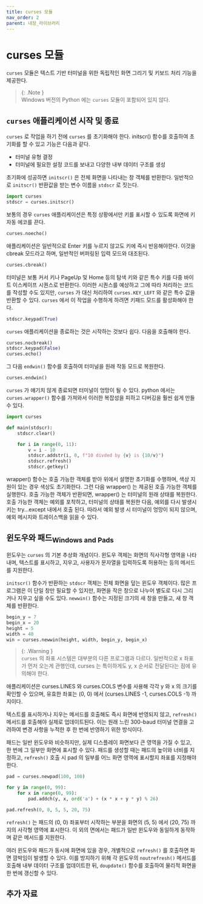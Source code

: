 ```yaml
---
title: curses 모듈
nav_order: 2
parent: 내장_라이브러리
---
```


# curses 모듈

`curses` 모듈은 텍스트 기반 터미널을 위한 독립적인 화면 그리기 및 키보드 처리 기능을 제공한다.

> {: .Note }  
> Windows 버전의 Python 에는 `curses` 모듈이 포함되어 있지 않다.

## `curses` 애플리케이션 시작 및 종료

`curses` 로 작업을 하기 전에 `curses` 를 초기화해야 한다. initscr() 함수를 호출하여 초기화를 할 수 있고 기능은 다음과 같다.

* 터미널 유형 결정
* 터미널에 필요한 설정 코드를 보내고 다양한 내부 데이터 구조를 생성

초기화에 성공하면 `initscr()` 은 전체 화면을 나타내는 창 객체를 반환한다.
일반적으로 `initscr()` 반환값을 받는 변수 이름을 `stdscr` 로 짓는다.

```python
import curses
stdscr = curses.initscr()
```

보통의 경우 `curses` 애플리케이션은 특정 상황에서만 키를 표시할 수 있도록 화면에 키 자동 에코를 끈다.

```python
curses.noecho()
```

애플리케이션은 일반적으로 Enter 키를 누르지 않고도 키에 즉시 반응해야한다.
이것을 cbreak 모드라고 하며, 일반적인 버퍼링된 입력 모드와 대조된다.

```python
curses.cbreak()
```

터미널은 보통 커서 키나 PageUp 및 Home 등의 탐색 키와 같은 특수 키를 다중 바이트 이스케이프 시퀀스로 반환한다.
이러한 시퀀스를 예상하고 그에 따라 처리하는 코드를 작성할 수도 있지만, `curses` 가 대신 처리하여 `curses.KEY_LEFT` 와 같은 특수 값을 반환할 수 있다.
`curses` 에서 이 작업을 수행하게 하려면 키패드 모드를 활성화해야 한다.

```python
stdscr.keypad(True)
```

`curses` 애플리케이션을 종료하는 것은 시작하는 것보다 쉽다. 다음을 호출해야 한다.

```python
curses.nocbreak()
stdscr.keypad(False)
curses.echo()
```

그 다음 `endwin()` 함수를 호출하여 터미널을 원래 작동 모드로 복원한다.

```python
curses.endwin()
```

`curses` 가 얘기치 않게 종료되면 터미널이 엉망이 될 수 있다.
python 에서는 `curses.wrapper()` 함수를 가져와서 이러한 복잡성을 피하고 디버깅을 훨씬 쉽게 만들 수 있다.

```python
import curses

def main(stdscr):
    stdscr.clear()

    for i in range(0, 11):
        v = i - 10
        stdscr.addstr(i, 0, f"10 divded by {v} is {10/v}")
        stdscr.refresh()
        stdscr.getkey()
```

wrapper() 함수는 호출 가능한 객체를 받아 위에서 설명한 초기화를 수행하며, 색상 지원이 있는 경우 색상도 초기화한다.
그런 다음 wrapper() 는 제공된 호출 가능한 객체를 실행한다.
호출 가능한 객체가 반환되면, wrapper() 는 터미널의 원래 상태를 복원한다.
호출 가능한 객체는 예외를 포착하고, 터미널의 상태를 복원한 다음, 예외를 다시 발생시키는 try...except 내에서 호출 된다.
따라서 예외 발생 시 터미널이 엉망이 되지 않으며, 예외 메시지와 트레이스백을 읽을 수 있다.

## 윈도우와 패드<sub>Windows and Pads</sub>

윈도우는 `curses` 의 기본 추상화 개념이다.
윈도우 객체는 화면의 직사각형 영역을 나타내며, 텍스트를 표시하고, 지우고, 사용자가 문자열을 입력하도록 허용하는 등의 메서드를 지원한다.

`initscr()` 함수가 반환하는 `stdscr` 객체는 전체 화면을 덮는 윈도우 객체이다.
많은 프로그램은 이 단일 창만 필요할 수 있지만, 화면을 작은 창으로 나누어 별도로 다시 그리거나 지우고 싶을 수도 있다.
`newwin()` 함수는 지정된 크기의 새 창을 만들고, 새 창 객체를 반환한다.

```python
begin_y = 7
begin_x = 20
height = 5
width = 40
win = curses.newwin(height, width, begin_y, begin_x)
```

> {: .Warning }  
> `curses` 의 좌표 시스템은 대부분의 다른 프로그램과 다르다.
> 일반적으로 x 좌표가 먼저 오는게 관행인데, curses 는 특이하게도 y, x 순서로 전달된다는 점에 유의해야 한다.

애플리케이션은 curses.LINES 와 curses.COLS 변수를 사용해 각각 y 와 x 의 크기를 확인할 수 있으며, 유효한 좌표는 (0, 0) 에서 (curses.LINES -1, curses.COLS -1) 까지이다.

텍스트를 표시하거나 지우는 메서드를 호출해도 즉시 화면에 반영되지 않고, `refresh()` 메서드를 호출해야 실제로 업데이트된다.
이는 원래 느린 300-baud 터미널 연결을 고려하여 변경 사항을 누적한 후 한 번에 반영하기 위한 방식이다.

패드는 일반 윈도우와 비슷하지만, 실제 디스플레이 화면보다 큰 영역을 가질 수 있고, 한 번에 그 일부만 화면에 표시할 수 있다.
패드를 생성할 때는 패드의 높이와 너비를 지정하고, `refresh()` 호출 시 pad 의 일부를 어느 화면 영역에 표시할지 좌표를 지정해야한다.

```python
pad = curses.newpad(100, 100)

for y in range(0, 99):
    for x in range(0, 99):
        pad.addch(y, x, ord('a') + (x * x + y * y) % 26)

pad.refresh(0, 0, 5, 5, 20, 75)
```

`refresh()` 는 패드의 (0, 0) 좌표부터 시작하는 부분을 화면의 (5, 5) 에서 (20, 75) 까지의 사각형 영역에 표시한다.
이 외의 면에서는 패드가 일반 윈도우와 동일하게 동작하며 같은 메서드를 지원한다.

여러 윈도우와 패드가 동시에 화면에 있을 경우, 개별적으로 `refresh()` 를 호출하면 화면 깜박임이 발생할 수 있다.
이를 방지하기 위해 각 윈도우의 `noutrefresh()` 메서드를 호출해 내부 데이터 구조를 업데이트한 뒤, `doupdate()` 함수를 호출하여 물리적 화면을 한 번에 갱신할 수 있다.



## 추가 자료